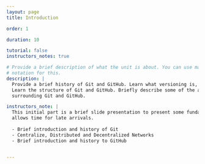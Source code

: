 ```yaml
---
layout: page
title: Introduction

order: 1

duration: 10

tutorial: false
instructors_notes: true

# Provide a brief description of what the unit is about. You can use markdown
# notation for this.
description: |
  Provide a brief history of Git and GitHub. Learn what versioning is, and why it is important.
  Learn the structure of Git and GitHub. Briefly describe some of the application ecosystem 
  surrounding Git and GitHub.

instructors_note: |
  This initial part is a brief slide presentation to present some fundamental concepts. Also
  allows time for late arrivals.
  
  - Brief introduction and history of Git
  - Centralize, Distributed and Decentralized Networks 
  - Brief introduction and history to GitHub
  

---
```

